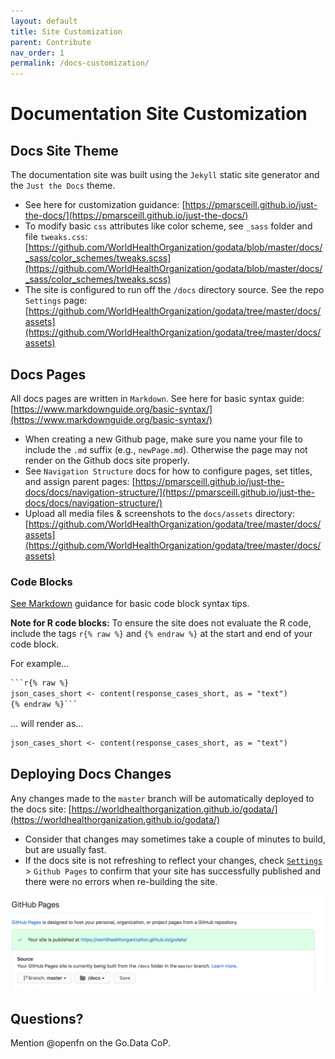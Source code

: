 ```yaml
---
layout: default
title: Site Customization
parent: Contribute
nav_order: 1
permalink: /docs-customization/
---
```

# Documentation Site Customization

## Docs Site Theme
The documentation site was built using the `Jekyll` static site generator and the `Just the Docs` theme. 
- See here for customization guidance: [https://pmarsceill.github.io/just-the-docs/](https://pmarsceill.github.io/just-the-docs/)
- To modify basic `css` attributes like color scheme, see `_sass` folder and file `tweaks.css`: [https://github.com/WorldHealthOrganization/godata/blob/master/docs/_sass/color_schemes/tweaks.scss](https://github.com/WorldHealthOrganization/godata/blob/master/docs/_sass/color_schemes/tweaks.scss)
- The site is configured to run off the `/docs` directory source. See the repo `Settings` page: [https://github.com/WorldHealthOrganization/godata/tree/master/docs/assets](https://github.com/WorldHealthOrganization/godata/tree/master/docs/assets)

## Docs Pages
All docs pages are written in `Markdown`. See here for basic syntax guide: [https://www.markdownguide.org/basic-syntax/](https://www.markdownguide.org/basic-syntax/)
- When creating a new Github page, make sure you name your file to include the `.md` suffix (e.g., `newPage.md`). Otherwise the page may not render on the Github docs site properly. 
- See `Navigation Structure` docs for how to configure pages, set titles, and assign parent pages: [https://pmarsceill.github.io/just-the-docs/docs/navigation-structure/](https://pmarsceill.github.io/just-the-docs/docs/navigation-structure/)
- Upload all media files & screenshots to the `docs/assets` directory: [https://github.com/WorldHealthOrganization/godata/tree/master/docs/assets](https://github.com/WorldHealthOrganization/godata/tree/master/docs/assets)

### Code Blocks
[See Markdown](https://www.markdownguide.org/extended-syntax/#:~:text=The%20basic%20Markdown%20syntax%20allows,and%20after%20the%20code%20block.) guidance for basic code block syntax tips. 

**Note for R code blocks:** To ensure the site does not evaluate the R code, include the tags `r{% raw %}`  and `{% endraw %}` at the start and end of your code block. 

For example...
```txt
```r{% raw %}
json_cases_short <- content(response_cases_short, as = "text")
{% endraw %}```
```
... will render as...
```txt
json_cases_short <- content(response_cases_short, as = "text")
```

## Deploying Docs Changes
Any changes made to the `master` branch will be automatically deployed to the docs site: [https://worldhealthorganization.github.io/godata/](https://worldhealthorganization.github.io/godata/)
- Consider that changes may sometimes take a couple of minutes to build, but are usually fast. 
- If the docs site is not refreshing to reflect your changes, check [`Settings`](https://github.com/WorldHealthOrganization/godata/settings) > `Github Pages` to confirm that your site has successfully published and there were no errors when re-building the site. 

![github-pages](../assets/github-pages.png)


## Questions? 
Mention @openfn on the Go.Data CoP. 
